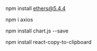 npm install ethers@5.4.4

npm i axios

npm install chart.js --save

npm install react-copy-to-clipboard
